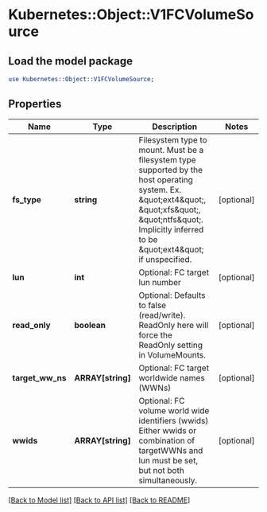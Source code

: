 # Kubernetes::Object::V1FCVolumeSource

## Load the model package
```perl
use Kubernetes::Object::V1FCVolumeSource;
```

## Properties
Name | Type | Description | Notes
------------ | ------------- | ------------- | -------------
**fs_type** | **string** | Filesystem type to mount. Must be a filesystem type supported by the host operating system. Ex. \&quot;ext4\&quot;, \&quot;xfs\&quot;, \&quot;ntfs\&quot;. Implicitly inferred to be \&quot;ext4\&quot; if unspecified. | [optional] 
**lun** | **int** | Optional: FC target lun number | [optional] 
**read_only** | **boolean** | Optional: Defaults to false (read/write). ReadOnly here will force the ReadOnly setting in VolumeMounts. | [optional] 
**target_ww_ns** | **ARRAY[string]** | Optional: FC target worldwide names (WWNs) | [optional] 
**wwids** | **ARRAY[string]** | Optional: FC volume world wide identifiers (wwids) Either wwids or combination of targetWWNs and lun must be set, but not both simultaneously. | [optional] 

[[Back to Model list]](../README.md#documentation-for-models) [[Back to API list]](../README.md#documentation-for-api-endpoints) [[Back to README]](../README.md)


